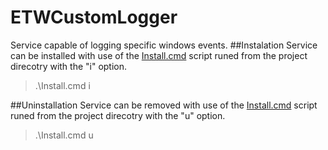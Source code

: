 # ETWCustomLogger
Service capable of logging specific windows events.
##Instalation
Service can be installed with use of the [Install.cmd](./Install.cmd) script runed from the project direcotry with the "i" option.

>.\Install.cmd i

##Uninstallation 
Service can be removed with use of the [Install.cmd](./Install.cmd) script runed from the project direcotry with the "u" option.

>.\Install.cmd u
